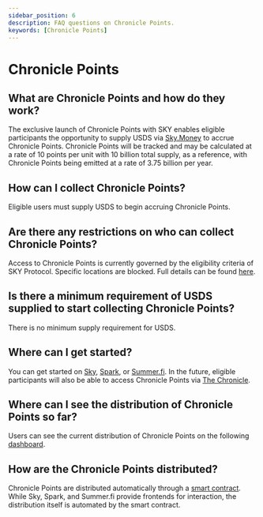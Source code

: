```yaml
---
sidebar_position: 6
description: FAQ questions on Chronicle Points.
keywords: [Chronicle Points]
---
```


# Chronicle Points

## What are Chronicle Points and how do they work?
The exclusive launch of Chronicle Points with SKY enables eligible participants the opportunity to supply USDS via [Sky.Money](https://app.sky.money/?network=ethereum&widget=rewards&reward=0x10ab606B067C9C461d8893c47C7512472E19e2Ce&flow=supply) to accrue Chronicle Points. Chronicle Points will be tracked and may be calculated at a rate of 10 points per unit with 10 billion total supply, as a reference, with Chronicle Points being emitted at a rate of 3.75 billion per year.

## How can I collect Chronicle Points?
Eligible users must supply USDS to begin accruing Chronicle Points.

## Are there any restrictions on who can collect Chronicle Points?
Access to Chronicle Points is currently governed by the eligibility criteria of SKY Protocol. Specific locations are blocked. Full details can be found [here](https://docs.sky.money/legal-terms).

## Is there a minimum requirement of USDS supplied to start collecting Chronicle Points?
There is no minimum supply requirement for USDS.

## Where can I get started?
You can get started on [Sky](https://app.sky.money/?network=ethereum&widget=rewards&reward=0x10ab606B067C9C461d8893c47C7512472E19e2Ce&flow=supply), [Spark](https://app.spark.fi/farms/1/0x10ab606B067C9C461d8893c47C7512472E19e2Ce), or [Summer.fi](https://pro.summer.fi/earn/cle#overview). In the future, eligible participants will also be able to access Chronicle Points via [The Chronicle](https://chroniclelabs.org/dashboard).

## Where can I see the distribution of Chronicle Points so far?
Users can see the current distribution of Chronicle Points on the following [dashboard](
    https://info.sky.money/rewards/0x10ab606b067c9c461d8893c47c7512472e19e2ce
).

## How are the Chronicle Points distributed?
Chronicle Points are distributed automatically through a [smart contract](https://etherscan.io/address/0x10ab606b067c9c461d8893c47c7512472e19e2ce#code). While Sky, Spark, and Summer.fi provide frontends for interaction, the distribution itself is automated by the smart contract.